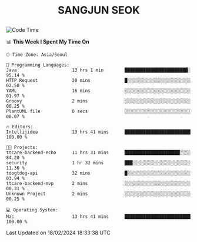 <h1>
 <p align="center">
   SANGJUN SEOK
 </p>
</h1>

<!--START_SECTION:waka-->
![Code Time](http://img.shields.io/badge/Code%20Time-3%2C279%20hrs%204%20mins-blue)

📊 **This Week I Spent My Time On** 

```text
🕑︎ Time Zone: Asia/Seoul

💬 Programming Languages: 
Java                     13 hrs 1 min        ████████████████████████░   95.14 % 
HTTP Request             20 mins             █░░░░░░░░░░░░░░░░░░░░░░░░   02.50 % 
YAML                     16 mins             ░░░░░░░░░░░░░░░░░░░░░░░░░   01.97 % 
Groovy                   2 mins              ░░░░░░░░░░░░░░░░░░░░░░░░░   00.25 % 
PlantUML file            0 secs              ░░░░░░░░░░░░░░░░░░░░░░░░░   00.07 % 

🔥 Editors: 
Intellijidea             13 hrs 41 mins      █████████████████████████   100.00 % 

🐱‍💻 Projects: 
ttcare-backend-echo      11 hrs 31 mins      █████████████████████░░░░   84.20 % 
security                 1 hr 32 mins        ███░░░░░░░░░░░░░░░░░░░░░░   11.30 % 
tdogtdog-api             32 mins             █░░░░░░░░░░░░░░░░░░░░░░░░   03.94 % 
ttcare-backend-mvp       2 mins              ░░░░░░░░░░░░░░░░░░░░░░░░░   00.31 % 
Unknown Project          2 mins              ░░░░░░░░░░░░░░░░░░░░░░░░░   00.25 % 

💻 Operating System: 
Mac                      13 hrs 41 mins      █████████████████████████   100.00 % 
```


 Last Updated on 18/02/2024 18:33:38 UTC
<!--END_SECTION:waka-->
